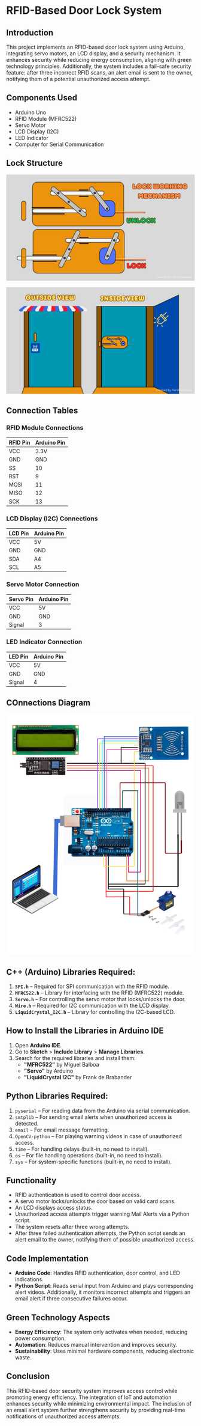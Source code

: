 # RFID-Based Door Lock System

## Introduction  
This project implements an RFID-based door lock system using Arduino, integrating servo motors, an LCD display, and a security mechanism. It enhances security while reducing energy consumption, aligning with green technology principles. Additionally, the system includes a fail-safe security feature: after three incorrect RFID scans, an alert email is sent to the owner, notifying them of a potential unauthorized access attempt.

## Components Used  
- Arduino Uno  
- RFID Module (MFRC522)  
- Servo Motor  
- LCD Display (I2C)  
- LED Indicator  
- Computer for Serial Communication  

## Lock Structure
![Lock Structure](LockStructure.jpg)

![Door Structure](View.jpg)

## Connection Tables  
### RFID Module Connections  
| RFID Pin | Arduino Pin |
|----------|------------|
| VCC      | 3.3V       |
| GND      | GND        |
| SS       | 10         |
| RST      | 9          |
| MOSI     | 11         |
| MISO     | 12         |
| SCK      | 13         |

### LCD Display (I2C) Connections  
| LCD Pin | Arduino Pin |
|---------|------------|
| VCC     | 5V         |
| GND     | GND        |
| SDA     | A4         |
| SCL     | A5         |

### Servo Motor Connection  
| Servo Pin | Arduino Pin |
|-----------|------------|
| VCC       | 5V         |
| GND       | GND        |
| Signal    | 3          |

### LED Indicator Connection  
| LED Pin | Arduino Pin |
|---------|------------|
| VCC     | 5V         |
| GND     | GND        |
| Signal  | 4          |

## COnnections Diagram
![Connection Diagram](Connection.jpg)

## **C++ (Arduino) Libraries Required:**
1. **`SPI.h`** – Required for SPI communication with the RFID module.  
2. **`MFRC522.h`** – Library for interfacing with the RFID (MFRC522) module.  
3. **`Servo.h`** – For controlling the servo motor that locks/unlocks the door.  
4. **`Wire.h`** – Required for I2C communication with the LCD display.  
5. **`LiquidCrystal_I2C.h`** – Library for controlling the I2C-based LCD.  

## **How to Install the Libraries in Arduino IDE**
1. Open **Arduino IDE**.
2. Go to **Sketch** > **Include Library** > **Manage Libraries**.
3. Search for the required libraries and install them:
   - **"MFRC522"** by Miguel Balboa
   - **"Servo"** by Arduino
   - **"LiquidCrystal I2C"** by Frank de Brabander

## **Python Libraries Required:**
1. `pyserial` – For reading data from the Arduino via serial communication.
2. `smtplib` – For sending email alerts when unauthorized access is detected.
3. `email` – For email message formatting.
4. `OpenCV-python` – For playing warning videos in case of unauthorized access.
5. `time` – For handling delays (built-in, no need to install).
6. `os` – For file handling operations (built-in, no need to install).
7. `sys` – For system-specific functions (built-in, no need to install).

## Functionality  
- RFID authentication is used to control door access.  
- A servo motor locks/unlocks the door based on valid card scans.  
- An LCD displays access status.  
- Unauthorized access attempts trigger warning Mail Alerts via a Python script.  
- The system resets after three wrong attempts.  
- After three failed authentication attempts, the Python script sends an alert email to the owner, notifying them of possible unauthorized access.

## Code Implementation  
- **Arduino Code**: Handles RFID authentication, door control, and LED indications.  
- **Python Script**: Reads serial input from Arduino and plays corresponding alert videos. Additionally, it monitors incorrect attempts and triggers an email alert if three consecutive failures occur.

## Green Technology Aspects  
- **Energy Efficiency**: The system only activates when needed, reducing power consumption.  
- **Automation**: Reduces manual intervention and improves security.  
- **Sustainability**: Uses minimal hardware components, reducing electronic waste.  

## Conclusion  
This RFID-based door security system improves access control while promoting energy efficiency. The integration of IoT and automation enhances security while minimizing environmental impact. The inclusion of an email alert system further strengthens security by providing real-time notifications of unauthorized access attempts.

